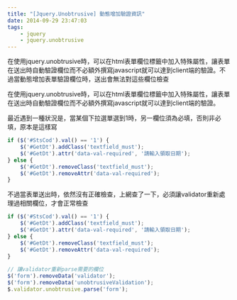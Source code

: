 ```yaml
---
title: "[Jquery.Unobtrusive] 動態增加驗證資訊"
date: 2014-09-29 23:47:03
tags:
    - jquery
    - jquery.unobtrusive
---
```


在使用jquery.unobtrusive時，可以在html表單欄位標籤中加入特殊屬性，讓表單在送出時自動驗證欄位而不必額外撰寫javascript就可以達到client端的驗證。不過當動態增加表單驗證欄位時，送出會無法對這些欄位檢查

<!-- more -->

在使用jquery.unobtrusive時，可以在html表單欄位標籤中加入特殊屬性，讓表單在送出時自動驗證欄位而不必額外撰寫javascript就可以達到client端的驗證。

最近遇到一種狀況是，當某個下拉選單選到1時，另一欄位須為必填，否則非必填，原本是這樣寫

```javascript
if ($('#StsCod').val() == '1') {
    $('#GetDt').addClass('textfield_must');
    $('#GetDt').attr('data-val-required', '請輸入領取日期');
} else {
    $('#GetDt').removeClass('textfield_must');
    $('#GetDt').removeAttr('data-val-required');
}
```

不過當表單送出時，依然沒有正確檢查，上網查了一下，必須讓validator重新處理過相關欄位，才會正常檢查

```javascript
if ($('#StsCod').val() == '1') {
    $('#GetDt').addClass('textfield_must');
    $('#GetDt').attr('data-val-required', '請輸入領取日期');
} else {
    $('#GetDt').removeClass('textfield_must');
    $('#GetDt').removeAttr('data-val-required');
}
 
// 讓validator重新parse需要的欄位
$('form').removeData('validator');
$('form').removeData('unobtrusiveValidation');
$.validator.unobtrusive.parse('form');
```